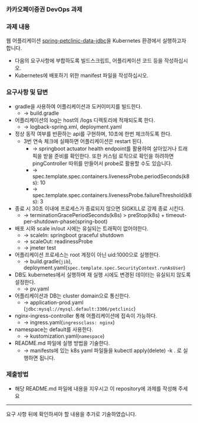 ### 카카오페이증권 DevOps 과제

### 과제 내용

웹 어플리케이션 [spring-petclinic-data-jdbc](https://github.com/spring-petclinic/spring-petclinic-data-jdbc)을 Kubernetes 환경에서 실행하고자 합니다.

* 다음의 요구사항에 부합하도록 빌드스크립트, 어플리케이션 코드 등을 작성하십시오.
* Kubernetes에 배포하기 위한 manifest 파일을 작성하십시오.


### 요구사항 및 답변
* gradle을 사용하여 어플리케이션과 도커이미지를 빌드한다.
  * -> build.gradle
* 어플리케이션의 log는 host의 /logs 디렉토리에 적재되도록 한다.
  * -> logback-spring.xml, deployment.yaml
* 정상 동작 여부를 반환하는 api를 구현하며, 10초에 한번 체크하도록 한다.
  * 3번 연속 체크에 실패하면 어플리케이션은 restart 된다.
    * -> springboot actuator health endpoint를 활용하여 살아있거나 트래픽을 받을 준비를 확인한다. 또한 커스텀 로직으로 확인을 하려하면 pingController 따위를 만들어서 probe로 활용할 수도 있습니다.
    * -> spec.template.spec.containers.livenessProbe.periodSeconds(k8s): 10
    * -> spec.template.spec.containers.livenessProbe.failureThreshold(k8s): 3
* 종료 시 30초 이내에 프로세스가 종료되지 않으면 SIGKILL로 강제 종료 시킨다.
  * -> terminationGracePeriodSeconds(k8s) > preStop(k8s) + timeout-per-shutdown-phase(spring-boot)
* 배포 시와 scale in/out 시에는 유실되는 트래픽이 없어야한다.
  * -> scaleIn: springboot graceful shutdown
  * -> scaleOut: readinessProbe
  * -> jmeter test
* 어플리케이션 프로세스는 root 계정이 아닌 uid:1000으로 실행한다.
  * -> build.gradle(`jib`), deployment.yaml(`spec.template.spec.SecurityContext.runAsUser`)
* DB도 kubernetes에서 실행하며 재 실행 시에도 변경된 데이터는 유실되지 않도록 설정한다.
  * -> pv.yaml
* 어플리케이션과 DB는 cluster domain으로 통신한다.
  * -> application-prod.yaml (`jdbc:mysql://mysql.default:3306/petclinic`)
* nginx-ingress-controller 통해 어플리케이션에 접속이 가능하다. 
  * -> ingress.yaml(`ingressclass: nginx`)
* namespace는 default를 사용한다.
  * -> kustomization.yaml(`namespace`)
* README.md 파일에 실행 방법을 기술한다.
  * -> manifests에 있는 k8s yaml 파일들을 kubectl apply(delete) -k . 로 실행하면 됩니다.

### 제출방법
* 해당 README.md 파일에 내용을 지우시고 이 repository에 과제를 작성해 주세요


---
요구 사항 뒤에 확인하셔야 할 내용을 추가로 기술하였습니다.
